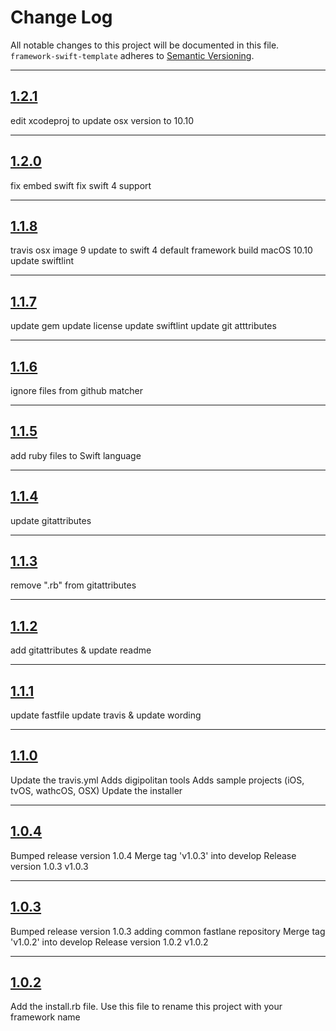 # Change Log

All notable changes to this project will be documented in this file.
`framework-swift-template` adheres to [Semantic Versioning](http://semver.org/).

---

## [1.2.1](https://github.com/Digipolitan/framework-swift-template/releases/tag/v1.2.1)

edit xcodeproj to update osx version to 10.10

---

## [1.2.0](https://github.com/Digipolitan/framework-swift-template/releases/tag/v1.2.0)

fix embed swift
fix swift 4 support

---

## [1.1.8](https://github.com/Digipolitan/framework-swift-template/releases/tag/v1.1.8)

travis osx image 9
update to swift 4
default framework build macOS 10.10
update swiftlint

---

## [1.1.7](https://github.com/Digipolitan/framework-swift-template/releases/tag/v1.1.7)

update gem
update license
update swiftlint
update git atttributes

---

## [1.1.6](https://github.com/Digipolitan/framework-swift-template/releases/tag/v1.1.6)

ignore files from github matcher

---

## [1.1.5](https://github.com/Digipolitan/framework-swift-template/releases/tag/v1.1.5)

add ruby files to Swift language

---

## [1.1.4](https://github.com/Digipolitan/framework-swift-template/releases/tag/v1.1.4)

update gitattributes

---

## [1.1.3](https://github.com/Digipolitan/framework-swift-template/releases/tag/v1.1.3)

remove ".rb" from gitattributes

---

## [1.1.2](https://github.com/Digipolitan/framework-swift-template/releases/tag/v1.1.2)

add gitattributes & update readme

---

## [1.1.1](https://github.com/Digipolitan/framework-swift-template/releases/tag/v1.1.1)

update fastfile
update travis & update wording

---

## [1.1.0](https://github.com/Digipolitan/framework-swift-template/releases/tag/v1.1.0)

Update the travis.yml
Adds digipolitan tools
Adds sample projects (iOS, tvOS, wathcOS, OSX)
Update the installer

---

## [1.0.4](https://github.com/Digipolitan/framework-swift-template/releases/tag/v1.0.4)

Bumped release version 1.0.4
Merge tag 'v1.0.3' into develop
Release version 1.0.3 v1.0.3

---

## [1.0.3](https://github.com/Digipolitan/framework-swift-template/releases/tag/v1.0.3)

Bumped release version 1.0.3
adding common fastlane repository
Merge tag 'v1.0.2' into develop
Release version 1.0.2 v1.0.2

---

## [1.0.2](https://github.com/Digipolitan/framework-swift-template/releases/tag/v1.0.2)

Add the install.rb file. Use this file to rename this project with your framework name
